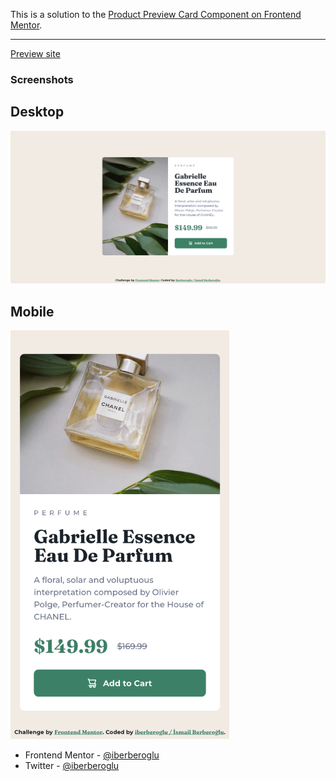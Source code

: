 This is a solution to the [Product Preview Card Component on Frontend Mentor](https://www.frontendmentor.io/challenges/product-preview-card-component-GO7UmttRfa).

<hr>

[Preview site](https://iberberoglu-product-preview-card.netlify.app/)


### Screenshots

<h2>Desktop</h2>

<img src="images/screenshot-desktop.png" width="700">

<h2>Mobile</h2>

<img src="images/screenshot-mobile.png" width="350">

- Frontend Mentor - [@iberberoglu](https://www.frontendmentor.io/profile/iberberoglu)
- Twitter - [@iberberoglu](https://www.twitter.com/iberberoglu)
